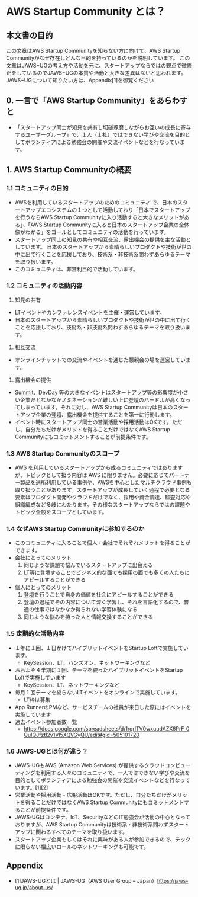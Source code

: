 # AWS Startup Community とは？

## 本文書の目的

この文章はAWS Startup Communityを知らない方に向けて、AWS Startup Communityがなぜ存在しどんな目的を持っているのかを説明しています。
この文章はJAWS−UGの考え方や活動を元に、スタートアップならではの観点で微修正をしているのでJAWS−UGの本質や活動と大きな差異はないと思われます。
JAWS−UGについて知りたい方は、Appendix[1]を御覧ください

## 0. 一言で「AWS Startup Community」をあらわすと

- 「スタートアップ同士が知見を共有し切磋琢磨しながらお互いの成長に寄与するユーザーグループ」で、１人（１社）ではできない学びや交流を目的としてボランティアによる勉強会の開催や交流イベントなどを行なっています。

## 1. AWS Startup Communityの概要

### 1.1 コミュニティの目的

- AWSを利用しているスタートアップのためのコミュニティ で、日本のスタートアップエコシステムの１つとして活動しており「日本でスタートアップを行うならAWS Startup Communityに入り活動すると大きなメリットがある」、「AWS Startup Communityに入ると日本のスタートアップ企業の全体像がわかる」をゴールとしてコミュニティの活動を行っています。
- スタートアップ同士の知見の共有や相互交流、露出機会の提供を主な活動としています。 日本のスタートアップから素晴らしいプロダクトや技術が世の中に出て行くことを応援しており、技術系・非技術系問わずあらゆるテーマを取り扱います。
- このコミュニティは、非営利目的で活動しています。

### 1.2 コミュニティの活動内容

1. 知見の共有
- LTイベントやカンファレンスイベントを主催・運営しています。
- 日本のスタートアップから素晴らしいプロダクトや技術が世の中に出て行くことを応援しており、技術系・非技術系問わずあらゆるテーマを取り扱います。
1. 相互交流
- オンラインチャットでの交流やイベントを通じた懇親会の場を運営しています。
1. 露出機会の提供
- Summit、DevDay 等の大きなイベントはスタートアップ等の影響度が小さい企業だとなかなかノミネーションが難しい上に登壇のハードルが高くなってしまっています。それに対し、AWS Startup Communityは日本のスタートアップ企業の登壇、露出機会を提供することを第一に行動します。
- イベント時にスタートアップ同士の営業活動や採用活動はOKです。ただし、自分たちだけがメリットを得ることだけではなくAWS Startup Communityにもコミットメントすることが前提条件です。

### 1.3 AWS Startup Communityのスコープ

- AWS を利用しているスタートアップから成るコミュニティではありますが、トピックとして扱う内容は AWS に限りません。必要に応じてパートナー製品を適所利用している事例や、AWSを中心としたマルチクラウド事例も取り扱うことがあります。スタートアップが成長していく過程で必要となる要素はプロダクト開発やクラウドだけでなく、採用や資金調達、監査対応や組織編成など多岐にわたります。その様なスタートアップならではの課題やトピック全般をスコープとしています。

### 1.4 なぜAWS Startup Communityに参加するのか

- このコミュニティに入ることで個人・会社でそれぞれメリットを得ることができます。
- 会社にとってのメリット
    1. 同じような課題で悩んでいるスタートアップに出会える
    2. LT等に登壇することでビジネス的な面でも採用の面でも多くの人たちにアピールすることができる
- 個人にとってのメリット
    1. 登壇を行うことで自身の価値を社会にアピールすることができる
    2. 登壇の過程でその内容について深く学習し、それを言語化するので、普通の仕事ではなかなか得られない学習体験になる
    3. 同じような悩みを持った人と情報交換することができる

### 1.5 定期的な活動内容

- １年に１回、１日かけてハイブリットイベントをStartup Loftで実施しています。
    - KeySession、LT、ハンズオン、ネットワーキングなど
- おおよそ４半期に１回、テーマを絞ったハイブリットイベントをStartup Loftで実施しています
    - KeySession、LT、ネットワーキングなど
- 毎月１回テーマを絞らないLTイベントをオンラインで実施しています。
    - LT枠は募集
- App RunnerのPMなど、サービスチームの社員が来日した際にはイベントを実施しています
- 過去イベント参加者数一覧
    - https://docs.google.com/spreadsheets/d/1rqrlTV0wxuudAZX6PrF_0QuIQJfztI2y1VI5XQVGyQU/edit#gid=505101720

### 1.6 JAWS-UGとは何が違う？

- JAWS-UGもAWS (Amazon Web Services) が提供するクラウドコンピューティングを利用する人々のコミュニティで、一人ではできない学びや交流を目的としてボランティアによる勉強会の開催や交流イベントなどを行なっています。[1][2]
- 営業活動や採用活動・広報活動はOKです。ただし、自分たちだけがメリットを得ることだけではなくAWS Startup Communityにもコミットメントすることが前提条件です。
- JAWS-UGはコンテナ、IoT、SecurityなどのIT勉強会が活動の中心となっておりますが、AWS Startup Communityは技術系・非技術系問わずスタートアップに関わるすべてのテーマを取り扱います。
- スタートアップ企業もしくはそれに興味がある人が参加できるので、テックに限らない幅広いロールのネットワーキングも可能です。

## Appendix

- [1]JAWS-UGとは | JAWS-UG（AWS User Group – Japan）https://jaws-ug.jp/about-us/
